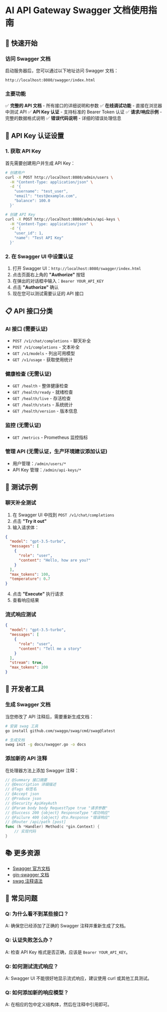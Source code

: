 # AI API Gateway Swagger 文档使用指南

## 🚀 快速开始

### 访问 Swagger 文档

启动服务器后，您可以通过以下地址访问 Swagger 文档：

```
http://localhost:8080/swagger/index.html
```

### 主要功能

✅ **完整的 API 文档** - 所有接口的详细说明和参数
✅ **在线调试功能** - 直接在浏览器中测试 API
✅ **API Key 认证** - 支持标准的 Bearer Token 认证
✅ **请求/响应示例** - 完整的数据格式说明
✅ **错误代码说明** - 详细的错误处理信息

## 🔐 API Key 认证设置

### 1. 获取 API Key

首先需要创建用户并生成 API Key：

```bash
# 创建用户
curl -X POST http://localhost:8080/admin/users \
  -H "Content-Type: application/json" \
  -d '{
    "username": "test_user",
    "email": "test@example.com",
    "balance": 100.0
  }'

# 创建 API Key
curl -X POST http://localhost:8080/admin/api-keys \
  -H "Content-Type: application/json" \
  -d '{
    "user_id": 1,
    "name": "Test API Key"
  }'
```

### 2. 在 Swagger UI 中设置认证

1. 打开 Swagger UI：`http://localhost:8080/swagger/index.html`
2. 点击页面右上角的 **"Authorize"** 按钮
3. 在弹出的对话框中输入：`Bearer YOUR_API_KEY`
4. 点击 **"Authorize"** 确认
5. 现在您可以测试需要认证的 API 接口

## 📋 API 接口分类

### AI 接口 (需要认证)
- `POST /v1/chat/completions` - 聊天补全
- `POST /v1/completions` - 文本补全  
- `GET /v1/models` - 列出可用模型
- `GET /v1/usage` - 获取使用统计

### 健康检查 (无需认证)
- `GET /health` - 整体健康检查
- `GET /health/ready` - 就绪检查
- `GET /health/live` - 存活检查
- `GET /health/stats` - 系统统计
- `GET /health/version` - 版本信息

### 监控 (无需认证)
- `GET /metrics` - Prometheus 监控指标

### 管理 API (无需认证，生产环境建议添加认证)
- 用户管理：`/admin/users/*`
- API Key 管理：`/admin/api-keys/*`

## 🧪 测试示例

### 聊天补全测试

1. 在 Swagger UI 中找到 `POST /v1/chat/completions`
2. 点击 **"Try it out"**
3. 输入请求体：

```json
{
  "model": "gpt-3.5-turbo",
  "messages": [
    {
      "role": "user",
      "content": "Hello, how are you?"
    }
  ],
  "max_tokens": 100,
  "temperature": 0.7
}
```

4. 点击 **"Execute"** 执行请求
5. 查看响应结果

### 流式响应测试

```json
{
  "model": "gpt-3.5-turbo",
  "messages": [
    {
      "role": "user",
      "content": "Tell me a story"
    }
  ],
  "stream": true,
  "max_tokens": 200
}
```

## 🔧 开发者工具

### 生成 Swagger 文档

当您修改了 API 注释后，需要重新生成文档：

```bash
# 安装 swag 工具
go install github.com/swaggo/swag/cmd/swag@latest

# 生成文档
swag init -g docs/swagger.go -o docs
```

### 添加新的 API 注释

在处理器方法上添加 Swagger 注释：

```go
// @Summary 接口摘要
// @Description 详细描述
// @Tags 标签名
// @Accept json
// @Produce json
// @Security ApiKeyAuth
// @Param body body RequestType true "请求参数"
// @Success 200 {object} ResponseType "成功响应"
// @Failure 400 {object} dto.Response "错误响应"
// @Router /api/path [post]
func (h *Handler) Method(c *gin.Context) {
    // 实现代码
}
```

## 📚 更多资源

- [Swagger 官方文档](https://swagger.io/docs/)
- [gin-swagger 文档](https://github.com/swaggo/gin-swagger)
- [swag 注释语法](https://github.com/swaggo/swag#declarative-comments-format)

## 🐛 常见问题

### Q: 为什么看不到某些接口？
A: 确保您已经添加了正确的 Swagger 注释并重新生成了文档。

### Q: 认证失败怎么办？
A: 检查 API Key 格式是否正确，应该是 `Bearer YOUR_API_KEY`。

### Q: 如何测试流式响应？
A: Swagger UI 不能很好地显示流式响应，建议使用 curl 或其他工具测试。

### Q: 如何添加新的响应模型？
A: 在相应的包中定义结构体，然后在注释中引用即可。
